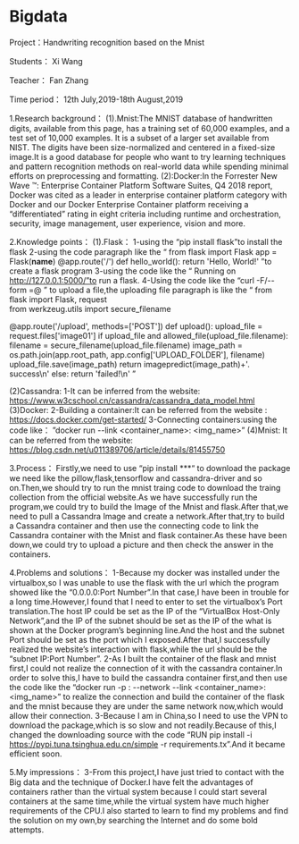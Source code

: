 # Bigdata
Project：Handwriting recognition based on the Mnist

Students： Xi Wang

Teacher： Fan Zhang

Time period： 12th July,2019-18th August,2019

1.Research background：
  (1).Mnist:The MNIST database of handwritten digits, available from this page, has a training set of 60,000 examples, and a test set of 10,000 examples. It is a subset of a larger set available from NIST. The digits have been size-normalized and centered in a fixed-size image.It is a good database for people who want to try learning techniques and pattern recognition methods on real-world data while spending minimal efforts on preprocessing and formatting.
 (2):Docker:In the Forrester New Wave ™: Enterprise Container Platform Software Suites, Q4 2018 report, Docker was cited as a leader in enterprise container platform category with Docker and our Docker Enterprise Container platform receiving a “differentiated” rating in eight criteria including runtime and orchestration, security, image management, user experience, vision and more.

2.Knowledge points：
(1).Flask：
1-using the “pip install flask”to install the flask
2-using the code paragraph like the “
from flask import Flask
app = Flask(__name__)
@app.route('/')
def hello_world():
return 'Hello, World!'  ”to create a flask program
3-using the code like the  “ Running on http://127.0.0.1:5000/”to run a flask.
4-Using the code like the “curl -F/--form <name>=@<filepath> <url>” to upload a file,the uploading file paragraph is like the “
from flask import Flask, request  
from werkzeug.utils import secure_filename

@app.route('/upload', methods=['POST'])
def upload():
    upload_file = request.files['image01']
    if upload_file and allowed_file(upload_file.filename):
        filename = secure_filename(upload_file.filename)
        image_path = os.path.join(app.root_path, app.config['UPLOAD_FOLDER'], filename)
        upload_file.save(image_path)
        return imagepredict(image_path)+'. success\n'
    else:
        return 'failed!\n'   ”



(2)Cassandra:
1-It can be inferred from the website:
https://www.w3cschool.cn/cassandra/cassandra_data_model.html
(3)Docker:
2-Building a container:It can be referred from the website :
https://docs.docker.com/get-started/
3-Connecting containers:using the code like：
”docker run --link <container_name>:<alias> <img_name>”
(4)Mnist:
It can be referred from the website:
 https://blog.csdn.net/u011389706/article/details/81455750


3.Process：
Firstly,we need to use “pip install ***“  to download the package we need like the pillow,flask,tensorflow and cassandra-driver and so on.Then,we should try to run the mnist traing code to download the traing collection from the official website.As we have successfully run the program,we could try to build the Image of the Mnist and flask.After that,we need to pull a Cassandra Image and create a network.After that,try to build a Cassandra container and then use the connecting code to link the Cassandra container with the Mnist and flask container.As these have been down,we could try to upload a picture and then check the answer in the containers.


4.Problems and solutions：
1-Because my docker was installed under the virtualbox,so I was unable to use the flask with the url which the program showed like the “0.0.0.0:Port Number”.In that case,I have been in trouble for a long time.However,I found that I need to enter to set the virtualbox’s Port translation.The host IP could be set as the IP of the “VirtualBox Host-Only Network”,and the IP of the subnet should be set as the IP of the what is shown at the Docker program’s beginning line.And the host and the subnet Port should be set as the port which I exposed.After that,I successfully realized the website’s interaction with flask,while the url should be the “subnet IP:Port Number”.
2-As I built the container of the flask and mnist first,I could not realize the connection of it with the cassandra container.In order to solve this,I have to build the cassandra container first,and then use the code like the
“docker run -p <port>:<port> --network <network>--link <container_name>:<alias> <img_name>” to realize the connection and build the container of the flask and the mnist because they are under the same network now,which would allow their connection.
3-Because I am in China,so I need to use the VPN to download the package,which is so slow and not readily.Because of this,I changed the downloading source with the code “RUN pip install -i https://pypi.tuna.tsinghua.edu.cn/simple -r requirements.tx”.And it became efficient soon.


5.My impressions：
3-From this project,I have just tried to contact with the Big data and the technique of Docker.I have felt the advantages of containers rather than the virtual system because I could start several containers at the same time,while the virtual system have much higher requirements of the CPU.I also started to learn to find my problems and find the solution on my own,by searching the Internet and do some bold attempts.

